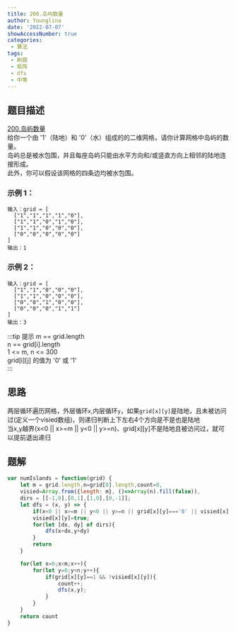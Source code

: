 ```yaml
---
title: 200.岛屿数量
author: Younglina
date: '2022-07-07'
showAccessNumber: true
categories:
 - 算法
tags:
 - 刷题
 - 矩阵
 - dfs
 - 中等
--- 
```

## 题目描述
[200.岛屿数量](https://leetcode.cn/problems/number-of-islands/)  
给你一个由 '1'（陆地）和 '0'（水）组成的的二维网格，请你计算网格中岛屿的数量。    
岛屿总是被水包围，并且每座岛屿只能由水平方向和/或竖直方向上相邻的陆地连接形成。    
此外，你可以假设该网格的四条边均被水包围。  

### 示例 1：
```
输入：grid = [
  ["1","1","1","1","0"],
  ["1","1","0","1","0"],
  ["1","1","0","0","0"],
  ["0","0","0","0","0"]
]
输出：1 
```

### 示例 2：
```
输入：grid = [
  ["1","1","0","0","0"],
  ["1","1","0","0","0"],
  ["0","0","1","0","0"],
  ["0","0","0","1","1"]
]
输出：3
```

:::tip 提示
m == grid.length  
n == grid[i].length  
1 <= m, n <= 300  
grid[i][j] 的值为 '0' 或 '1'  
:::

## 思路
两层循环遍历网格，外层循环`x`,内层循环`y`，如果`grid[x][y]`是陆地，且未被访问过(定义一个visied数组)，则递归判断上下左右4个方向是不是也是陆地  
当x,y越界(x<0 || x>=m || y<0 || y>=n)、grid[x][y]不是陆地且被访问过，就可以提前退出递归

## 题解
```javascript
var numIslands = function(grid) {
    let m = grid.length,n=grid[0].length,count=0,
    visied=Array.from({length: m}, ()=>Array(n).fill(false)),
    dirs = [[-1,0],[0,1],[1,0],[0,-1]];
    let dfs = (x, y) => {
        if(x<0 || x>=m || y<0 || y>=n || grid[x][y]==='0' || visied[x][y]) return;
        visied[x][y]=true;
        for(let [dx, dy] of dirs){
            dfs(x+dx,y+dy)
        }
        return
    }

    for(let x=0;x<m;x++){
        for(let y=0;y<n;y++){
            if(grid[x][y]==1 && !visied[x][y]){
                count++;
                dfs(x,y);
            }
        }
    }
    return count
}
```
